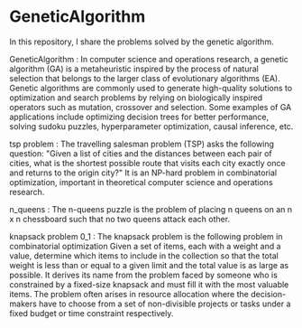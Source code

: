 # GeneticAlgorithm
In this repository, I share the problems solved by the genetic algorithm.


GeneticAlgorithm :
 In computer science and operations research, a genetic algorithm (GA) is a metaheuristic inspired by the process of natural selection that belongs to the larger class of evolutionary algorithms (EA). Genetic algorithms are commonly used to generate high-quality solutions to optimization and search problems by relying on biologically inspired operators such as mutation, 
crossover and selection. Some examples of GA applications include optimizing decision trees for better performance, solving sudoku puzzles, hyperparameter optimization, causal inference, etc.



tsp problem : 
The travelling salesman problem (TSP) asks the following question: "Given a list of cities and the distances between each pair of cities,
what is the shortest possible route that visits each city exactly once and returns to the origin city?" It is an NP-hard problem in combinatorial optimization,
important in theoretical computer science and operations research.



n_queens : 
The n-queens puzzle is the problem of placing n queens on an n x n chessboard such that no two queens attack each other.




knapsack problem 0_1 :
 The knapsack problem is the following problem in combinatorial optimization
Given a set of items, each with a weight and a value, determine which items to include in the collection so that the total weight is less than or equal to a given limit and the total value is as large as possible.
It derives its name from the problem faced by someone who is constrained by a fixed-size knapsack and must fill it with the most valuable items. 
The problem often arises in resource allocation where the decision-makers have to choose from a set of non-divisible projects or 
tasks under a fixed budget or time constraint respectively.
